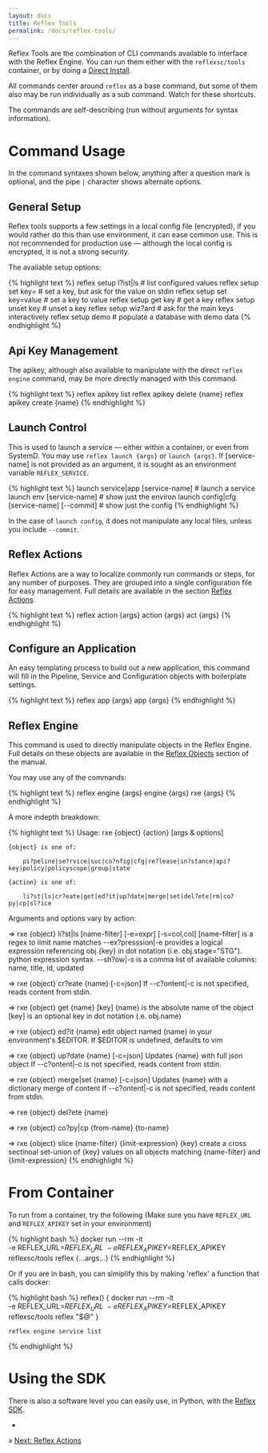 ```yaml
---
layout: docs
title: Reflex Tools
permalink: /docs/reflex-tools/
---
```


Reflex Tools are the combination of CLI commands available to interface with the Reflex Engine.  You can run them either with the `reflexsc/tools` container, or by doing a [Direct Install](/docs/install#easy-install). 

All commands center around `reflex` as a base command, but some of them also may be run individually as a sub command.  Watch for these shortcuts.

The commands are self-describing (run without arguments for syntax information).

# Command Usage

In the command syntaxes shown below, anything after a question mark is optional, and the pipe `|` character shows alternate options.

## General Setup

Reflex tools supports a few settings in a local config file (encrypted), if you would rather do this than use environment, it can ease common use.  This is not recommended for production use &mdash; although the local config is encrypted, it is not a strong security.

The available setup options:

{% highlight text %}
    reflex setup l?ist|ls        # list configured values
    reflex setup set key=        # set a key, but ask for the value on stdin
    reflex setup set key=value   # set a key to value
    reflex setup get key         # get a key
    reflex setup unset key       # unset a key
    reflex setup wiz?ard         # ask for the main keys interactively
    reflex setup demo            # populate a database with demo data
{% endhighlight %}

## Api Key Management

The apikey, although also available to manipulate with the direct `reflex engine` command, may be more directly managed with this command.

{% highlight text %}
    reflex apikey list
    reflex apikey delete {name}
    reflex apikey create {name}
{% endhighlight %}

## Launch Control

This is used to launch a service &mdash; either within a container, or even from SystemD.  You may use `reflex launch {args}` or `launch {args}`.  If [service-name] is not provided as an argument, it is sought as an environment variable `REFLEX_SERVICE`.

{% highlight text %}
    launch service|app [service-name]           # launch a service
    launch env [service-name]                   # show just the environ
    launch config|cfg [service-name] [--commit] # show just the config
{% endhighlight %}

In the case of `launch config`, it does not manipulate any local files, unless you include `--commit`.

## Reflex Actions

Reflex Actions are a way to localize commonly run commands or steps, for any number of purposes.  They are grouped into a single configuration file for easy management.  Full details are available in the section [Reflex Actions](/docs/reflex-actions/).

{% highlight text %}
    reflex action {args}
    action {args}
    act {args}
{% endhighlight %}

## Configure an Application

An easy templating process to build out a new application, this command will fill in the Pipeline, Service and Configuration objects with boilerplate settings.

{% highlight text %}
    reflex app {args}
    app {args}
{% endhighlight %}

## Reflex Engine

This command is used to directly manipulate objects in the Reflex Engine.  Full details on these objects are available in the [Reflex Objects](/docs/objects) section of the manual.

You may use any of the commands:

{% highlight text %}
    reflex engine {args}
    engine {args}
    rxe {args}
{% endhighlight %}

A more indepth breakdown:

{% highlight text %}
Usage: rxe {object} {action} [args & options]

    {object} is one of:

        pi?peline|se?rvice|svc|co?nfig|cfg|re?lease|in?stance|api?key|policy|policyscope|group|state

    {action} is one of:

        li?st|ls|cr?eate|get|ed?it|up?date|merge|set|del?ete|rm|co?py|cp|sl?ice

Arguments and options vary by action:

=> rxe {object} li?st|ls [name-filter] [-e=expr] [-s=col,col]
   [name-filter] is a regex to limit name matches
   --ex?presssion|-e provides a logical expression referencing obj.{key} in
       dot notation (i.e. obj.stage="STG").  python expression syntax.
   --sh?ow|-s is a comma list of available columns: name, title, id, updated

=> rxe {object} cr?eate {name} [-c=json]
   If --c?ontent|-c is not specified, reads content from stdin.

=> rxe {object} get {name} [key]
   {name} is the absolute name of the object
   [key] is an optional key in dot notation (.e. obj.name)

=> rxe {object} ed?it {name}
   edit object named {name} in your environment's $EDITOR.  If $EDITOR is
   undefined, defaults to vim

=> rxe {object} up?date {name} [-c=json]
   Updates {name} with full json object
   If --c?ontent|-c is not specified, reads content from stdin.

=> rxe {object} merge|set {name} [-c=json]
   Updates {name} with a dictionary merge of content
   If --c?ontent|-c is not specified, reads content from stdin.

=> rxe {object} del?ete {name}

=> rxe {object} co?py|cp {from-name} {to-name}

=> rxe {object} slice {name-filter} {limit-expression} {key}
   create a cross sectinoal set-union of {key} values on all objects matching
   {name-filter} and {limit-expression}
{% endhighlight %}

# From Container

To run from a container, try the following (Make sure you have `REFLEX_URL` and `REFLEX_APIKEY` set in your environment)

{% highlight bash %}
    docker run --rm -it \
                 -e REFLEX_URL=$REFLEX_URL \
                 -e REFLEX_APIKEY=$REFLEX_APIKEY \
                 reflexsc/tools reflex {...args...}
{% endhighlight %}

Or if you are in bash, you can simiplify this by making 'reflex' a function that calls docker:

{% highlight bash %}
    reflex() {
        docker run --rm -it \
                 -e REFLEX_URL=$REFLEX_URL \
                 -e REFLEX_APIKEY=$REFLEX_APIKEY \
                 reflexsc/tools reflex "$@"
    }

    reflex engine service list
{% endhighlight %}

# Using the SDK

There is also a software level you can easily use, in Python, with the [Reflex SDK](/sdk/).

-

&raquo; [Next: Reflex Actions](/docs/reflex-actions/)
